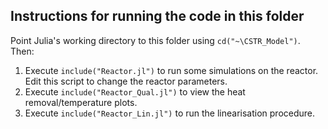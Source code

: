 ## Instructions for running the code in this folder

Point Julia's working directory to this folder using `cd("~\CSTR_Model")`. Then:

1. Execute `include("Reactor.jl")` to run some simulations on the reactor. Edit this script to change the reactor parameters.
2. Execute `include("Reactor_Qual.jl")` to view the heat removal/temperature plots.
3. Execute `include("Reactor_Lin.jl")` to run the linearisation procedure. 
